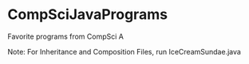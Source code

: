 # CompSciJavaPrograms
Favorite programs from CompSci A

Note: For Inheritance and Composition Files, run IceCreamSundae.java 
